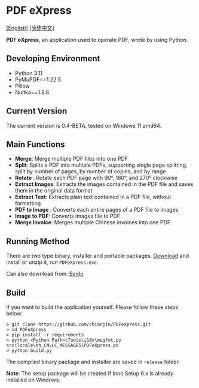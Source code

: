 # PDF eXpress

[[English]](https://github.com/chianjin/PDFeXpress/blob/main/README.md)  [[简体中文]](https://github.com/chianjin/PDFeXpress/blob/main/README.zh_CN.md)

**PDF eXpress**, an application used to operate PDF, wrote by using Python.

## Developing Environment

- Python 3.11
- PyMuPDF==1.22.5
- Pillow
- Nuitka==1.8.6

## Current Version

The current version is 0.4-BETA, tested on Windows 11 amd64.

## Main Functions

- **Merge**: Merge multiple PDF files into one PDF
- **Split**: Splits a PDF into multiple PDFs, supporting single page splitting, split by number of pages, by number of
  copies, and by range
- **Rotate** : Rotate each PDF page with 90°, 180°, and 270° clockwise
- **Extract Images**: Extracts the images contained in the PDF file and saves them in the original data format
- **Extract Text**: Extracts plain text contained in a PDF file, without formatting
- **PDF to Image** : Converts each entire pages of a PDF file to images
- **Image to PDF**: Converts images file to PDF
- **Merge Invoice**: Merges multiple Chinese invoices into one PDF

## Running Method

There are two type binary, installer and portable packages. [Download](https://github.com/chianjin/PDFeXpress/releases)
and install or unzip it, run `PDFeXpress.exe`.

Can also download from: [Baidu](https://pan.baidu.com/s/14I_0RdbfVqpWORXfgYlEjQ?pwd=i4xb)

## Build

If you want to build the application yourself. Please follow these steps below:

```shell
> git clone https://github.com/chianjin/PDFeXpress.git
> cd PDFeXpress
> pip install -r requirements
> python <Python Path>\Tools\i18n\msgfmt.py src\locale\zh_CN\LC_MESSAGES\PDFeXpress.po
> python build.py
```

The compiled binary package and installer are saved in `release` folder.

**Note**: The setup package will be created if Inno Setup 6.x is already installed on Windows.
